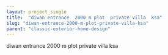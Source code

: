 ```yaml
---
layout: project_single
title:  "diwan entrance  2000 m plot  private villa  ksa"
slug: "diwan-entrance-2000-m-plot-private-villa-ksa"
parent: "classic-exterior-home-design"
---
```

diwan entrance  2000 m plot  private villa  ksa